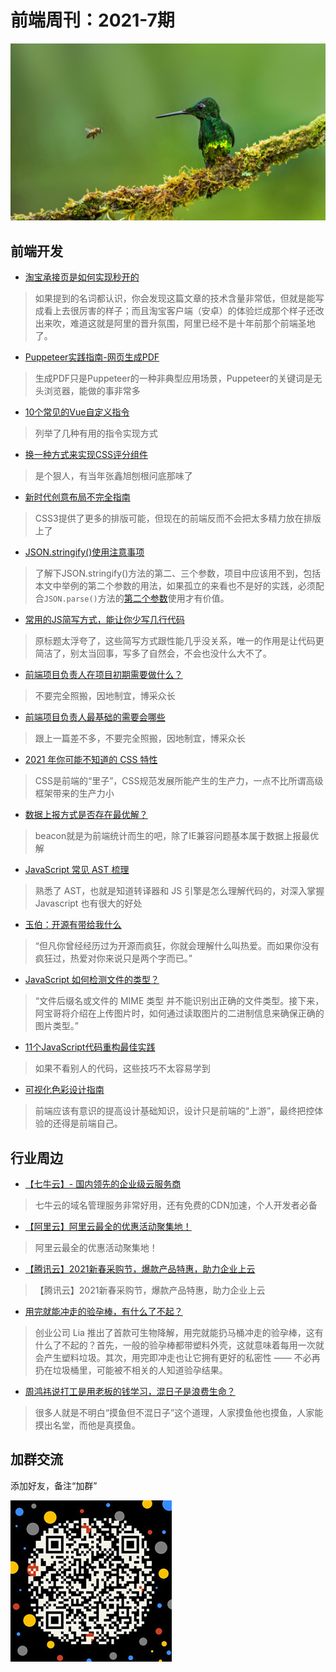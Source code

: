 # 前端周刊：2021-7期

[![](/img/bing/20210625.png?imageMogr2/thumbnail/960x)](https://cn.bing.com/search?q=皇辉蜂鸟)

## 前端开发

- [淘宝承接页是如何实现秒开的](https://mp.weixin.qq.com/s/O6daxmeTuLE1b7d9nTQiCw)

> 如果提到的名词都认识，你会发现这篇文章的技术含量非常低，但就是能写成看上去很厉害的样子；而且淘宝客户端（安卓）的体验烂成那个样子还改出来吹，难道这就是阿里的晋升氛围，阿里已经不是十年前那个前端圣地了。

- [Puppeteer实践指南-网页生成PDF](https://mp.weixin.qq.com/s/QRQ5KzrUAv2grDkSV6lqQA)

> 生成PDF只是Puppeteer的一种非典型应用场景，Puppeteer的关键词是无头浏览器，能做的事非常多

- [10个常见的Vue自定义指令](https://juejin.cn/post/6968996649515515917)

> 列举了几种有用的指令实现方式

- [换一种方式来实现CSS评分组件](https://segmentfault.com/a/1190000038877740)

> 是个狠人，有当年张鑫旭刨根问底那味了

- [新时代创意布局不完全指南](https://mp.weixin.qq.com/s/k_fw950BlhAZMLJVKWUwfw)

> CSS3提供了更多的排版可能，但现在的前端反而不会把太多精力放在排版上了

- [JSON.stringify()使用注意事项](https://mp.weixin.qq.com/s/rhVgHl33LCNtELHKCs-xfQ)

> 了解下JSON.stringify()方法的第二、三个参数，项目中应该用不到，包括本文中举例的第二个参数的用法，如果孤立的来看也不是好的实践，必须配合`JSON.parse()`方法的[第二个参数](https://developer.mozilla.org/en-US/docs/Web/JavaScript/Reference/Global_Objects/JSON/parse)使用才有价值。

- [常用的JS简写方式，能让你少写几行代码](https://mp.weixin.qq.com/s/ZOPFCKjO4Uv3Xcb2y71XtA)

> 原标题太浮夸了，这些简写方式跟性能几乎没关系，唯一的作用是让代码更简洁了，别太当回事，写多了自然会，不会也没什么大不了。

- [前端项目负责人在项目初期需要做什么？](https://juejin.cn/post/6968874442554343455)

> 不要完全照搬，因地制宜，博采众长

- [前端项目负责人最基础的需要会哪些](https://juejin.cn/post/6971116221521461262)

> 跟上一篇差不多，不要完全照搬，因地制宜，博采众长

- [2021 年你可能不知道的 CSS 特性](https://mp.weixin.qq.com/s/rEhGzBrkRyY_E250hpFLSQ)

> CSS是前端的“里子”，CSS规范发展所能产生的生产力，一点不比所谓高级框架带来的生产力小

- [数据上报方式是否存在最优解？](https://mp.weixin.qq.com/s/_3OSxMErTD2ZMNK7kf02LA)

> beacon就是为前端统计而生的吧，除了IE兼容问题基本属于数据上报最优解

- [JavaScript 常见 AST 梳理](https://mp.weixin.qq.com/s?__biz=MzkzMTIzMDUwMg==&mid=2247484277&idx=1&sn=37d495374bd35f70c0f9f5e37d689452&utm_source=frontend-weekly.com)

> 熟悉了 AST，也就是知道转译器和 JS 引擎是怎么理解代码的，对深入掌握 Javascript 也有很大的好处

- [玉伯：开源有带给我什么](https://mp.weixin.qq.com/s/B2gfoxnPo0P0dY1DaIjehQ)

> “但凡你曾经经历过为开源而疯狂，你就会理解什么叫热爱。而如果你没有疯狂过，热爱对你来说只是两个字而已。”

- [JavaScript 如何检测文件的类型？](https://juejin.cn/post/6971935704938971173)

> “文件后缀名或文件的 MIME 类型 并不能识别出正确的文件类型。接下来，阿宝哥将介绍在上传图片时，如何通过读取图片的二进制信息来确保正确的图片类型。”

- [11个JavaScript代码重构最佳实践](https://mp.weixin.qq.com/s/3uQeCVa_KUeXTrXdXME7hA)

> 如果不看别人的代码，这些技巧不太容易学到

- [可视化色彩设计指南](https://mp.weixin.qq.com/s/YFu98S05GGqord_ZJl0FvQ)

> 前端应该有意识的提高设计基础知识，设计只是前端的“上游”，最终把控体验的还得是前端自己。

## 行业周边

- [【七牛云】- 国内领先的企业级云服务商](https://marketing.qiniu.com/cps/redirect?redirect_id=4&cps_key=1hfwb75ib2jbm)

> 七牛云的域名管理服务非常好用，还有免费的CDN加速，个人开发者必备

- [【阿里云】阿里云最全的优惠活动聚集地！](https://www.aliyun.com/activity?source=5176.11533457&userCode=y31qmczl)

> 阿里云最全的优惠活动聚集地！

- [【腾讯云】2021新春采购节，爆款产品特惠，助力企业上云](https://curl.qcloud.com/6TLg1x6p)

> 【腾讯云】2021新春采购节，爆款产品特惠，助力企业上云

- [用完就能冲走的验孕棒，有什么了不起？](https://www.ifanr.com/1423747)

> 创业公司 Lia 推出了首款可生物降解，用完就能扔马桶冲走的验孕棒，这有什么了不起的？首先，一般的验孕棒都带塑料外壳，这就意味着每用一次就会产生塑料垃圾。其次，用完即冲走也让它拥有更好的私密性 —— 不必再扔在垃圾桶里，可能被不相关的人知道验孕结果。

- [周鸿祎说打工是用老板的钱学习，混日子是浪费生命？](https://mp.weixin.qq.com/s/CfKwXi6G08Eh1Eirg8HBaA)

> 很多人就是不明白“摸鱼但不混日子”这个道理，人家摸鱼他也摸鱼，人家能摸出名堂，而他是真摸鱼。

## 加群交流

添加好友，备注“加群”

![refned_x](../img/a/refined-x.jpg)
